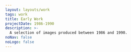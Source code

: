 ```yaml
---
layout: layouts/work
tags: work
title: Early Work
projectDate: 1986-1990
description: >-
  A selection of images produced between 1986 and 1990.
noNav: false
noLogo: false
---
```

